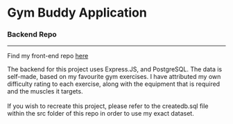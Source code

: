 # Gym Buddy Application

<h3>Backend Repo</h3>
<hr/>
  <p>Find my front-end repo
    <a href="https://github.com/b-e-n-murray/react-gym-buddy-app" alt="">here</a>
  </p>
  <div>
  The backend for this project uses Express.JS, and PostgreSQL. The data is self-made, based on my favourite gym exercises. I have attributed my own difficulty rating to each exercise, along with the equipment that is required and the muscles it targets.
  <br />
  <br />
  If you wish to recreate this project, please refer to the createdb.sql file within the src folder of this repo in order to use my exact dataset.
  </div>
